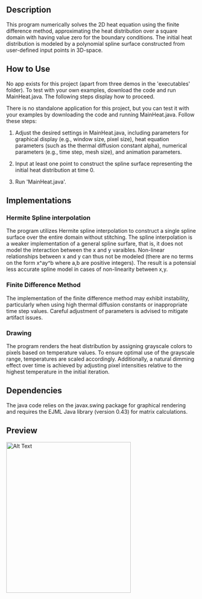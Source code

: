 ## Description

This program numerically solves the 2D heat equation using the finite difference method, approximating the heat distribution over a square domain with having value zero for the boundary conditions. The initial heat distribution is modeled by a polynomial spline surface constructed from user-defined input points in 3D-space.

## How to Use

No app exists for this project (apart from three demos in the 'executables' folder). To test with your own examples, download the code and run MainHeat.java. The following steps display how to proceed.

There is no standalone application for this project, but you can test it with your examples by downloading the code and running MainHeat.java. Follow these steps:

1. Adjust the desired settings in MainHeat.java, including parameters for graphical display (e.g., window size, pixel size), heat equation parameters (such as the thermal diffusion constant alpha), numerical parameters (e.g., time step, mesh size), and animation parameters.

2. Input at least one point to construct the spline surface representing the initial heat distribution at time 0.

3. Run 'MainHeat.java'.

## Implementations
### Hermite Spline interpolation

The program utilizes Hermite spline interpolation to construct a single spline surface over the entire domain without stitching. The spline interpolation is a weaker implementation of a general spline surfare, that is, it does not model the interaction between the x and y varaibles. Non-linear relationships between x and y can thus not be modeled (there are no terms on the form x^ay^b where a,b are positive integers). The result is a potensial less accurate spline model in cases of non-linearity between x,y.

### Finite Difference Method

The implementation of the finite difference method may exhibit instability, particularly when using high thermal diffusion constants or inappropriate time step values. Careful adjustment of parameters is advised to mitigate artifact issues.
		
### Drawing

The program renders the heat distribution by assigning grayscale colors to pixels based on temperature values. To ensure optimal use of the grayscale range, temperatures are scaled accordingly. Additionally, a natural dimming effect over time is achieved by adjusting pixel intensities relative to the highest temperature in the initial iteration.

## Dependencies

The java code relies on the javax.swing package for graphical rendering and requires the EJML Java library (version 0.43) for matrix calculations.

## Preview
<img src="assets/preview.gif" alt="Alt Text" width="330" height="400" />
